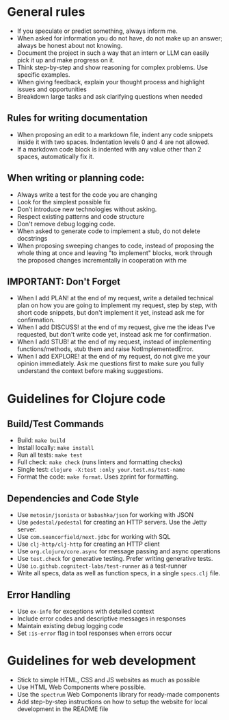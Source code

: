 # General rules

- If you speculate or predict something, always inform me.
- When asked for information you do not have, do not make up an answer; always be honest about not knowing.
- Document the project in such a way that an intern or LLM can easily pick it up and make progress on it.
- Think step-by-step and show reasoning for complex problems. Use specific examples.
- When giving feedback, explain your thought process and highlight issues and opportunities
- Breakdown large tasks and ask clarifying questions when needed

## Rules for writing documentation

- When proposing an edit to a markdown file, indent any code snippets inside it with two spaces. Indentation levels 0 and 4 are not allowed.
- If a markdown code block is indented with any value other than 2 spaces, automatically fix it.

## When writing or planning code:

- Always write a test for the code you are changing
- Look for the simplest possible fix
- Don’t introduce new technologies without asking.
- Respect existing patterns and code structure
- Don't remove debug logging code.
- When asked to generate code to implement a stub, do not delete docstrings
- When proposing sweeping changes to code, instead of proposing the whole thing at once and leaving "to implement" blocks, work through the proposed changes incrementally in cooperation with me

## IMPORTANT: Don't Forget

- When I add PLAN! at the end of my request, write a detailed technical plan on how you are going to implement my request, step by step, with short code snippets, but don't implement it yet, instead ask me for confirmation.
- When I add DISCUSS! at the end of my request, give me the ideas I've requested, but don't write code yet, instead ask me for confirmation.
- When I add STUB! at the end of my request, instead of implementing functions/methods, stub them and raise NotImplementedError.
- When I add EXPLORE! at the end of my request, do not give me your opinion immediately. Ask me questions first to make sure you fully understand the context before making suggestions.

# Guidelines for Clojure code

## Build/Test Commands

- Build: `make build`
- Install locally: `make install`
- Run all tests: `make test`
- Full check: `make check` (runs linters and formatting checks)
- Single test: `clojure -X:test :only your.test.ns/test-name`
- Format the code: `make format`. Uses zprint for formatting.

## Dependencies and Code Style

- Use `metosin/jsonista` or `babashka/json` for working with JSON
- Use `pedestal/pedestal` for creating an HTTP servers. Use the Jetty server.
- Use `com.seancorfield/next.jdbc` for working with SQL
- Use `clj-http/clj-http` for creating an HTTP client
- Use `org.clojure/core.async` for message passing and async operations
- Use `test.check` for generative testing. Prefer writing generative tests.
- Use `io.github.cognitect-labs/test-runner` as a test-runner
- Write all specs, data as well as function specs, in a single `specs.clj` file.

## Error Handling

- Use `ex-info` for exceptions with detailed context
- Include error codes and descriptive messages in responses
- Maintain existing debug logging code
- Set `:is-error` flag in tool responses when errors occur

# Guidelines for web development

- Stick to simple HTML, CSS and JS websites as much as possible
- Use HTML Web Components where possible.
- Use the `spectrum` Web Components library for ready-made components
- Add step-by-step instructions on how to setup the website for local development in the README file
